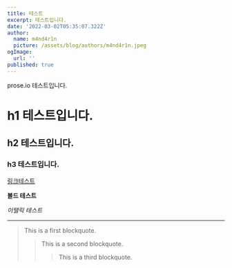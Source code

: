 ```yaml
---
title: 테스트
excerpt: 테스트입니다.
date: '2022-03-02T05:35:07.322Z'
author:
  name: m4nd4r1n
  picture: /assets/blog/authors/m4nd4r1n.jpeg
ogImage:
  url: ''
published: true
---
```

prose.io 테스트입니다.

# h1 테스트입니다.

## h2 테스트입니다.

### h3 테스트입니다.

[링크테스트](https://blog-m4nd4r1n.vercel.app/)

**볼드 테스트**

_이탤릭 테스트_

****

> This is a first blockquote.
>	> This is a second blockquote.
>	>	> This is a third blockquote.
